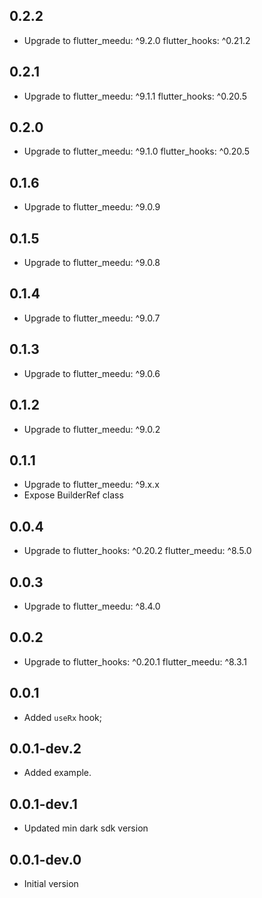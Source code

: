 ## 0.2.2
- Upgrade to 
  flutter_meedu: ^9.2.0
  flutter_hooks: ^0.21.2


## 0.2.1
- Upgrade to 
  flutter_meedu: ^9.1.1
  flutter_hooks: ^0.20.5


## 0.2.0
- Upgrade to 
  flutter_meedu: ^9.1.0
  flutter_hooks: ^0.20.5


## 0.1.6
- Upgrade to 
  flutter_meedu: ^9.0.9


## 0.1.5
- Upgrade to 
  flutter_meedu: ^9.0.8


## 0.1.4
- Upgrade to 
  flutter_meedu: ^9.0.7

## 0.1.3
- Upgrade to 
  flutter_meedu: ^9.0.6

## 0.1.2
- Upgrade to 
  flutter_meedu: ^9.0.2

## 0.1.1
- Upgrade to 
  flutter_meedu: ^9.x.x
- Expose BuilderRef class

## 0.0.4
- Upgrade to 
  flutter_hooks: ^0.20.2
  flutter_meedu: ^8.5.0
## 0.0.3
- Upgrade to 
  flutter_meedu: ^8.4.0
## 0.0.2
- Upgrade to 
  flutter_hooks: ^0.20.1
  flutter_meedu: ^8.3.1

## 0.0.1
- Added `useRx` hook;
## 0.0.1-dev.2
- Added example.
## 0.0.1-dev.1
- Updated min dark sdk version

## 0.0.1-dev.0
- Initial version
